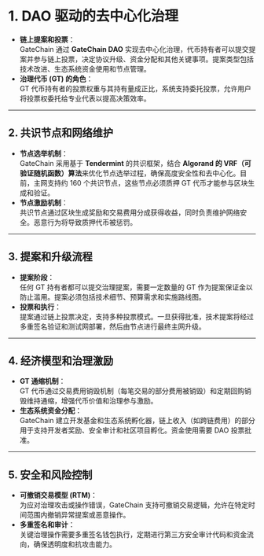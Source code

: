 # 1. **DAO 驱动的去中心化治理**
- **链上提案和投票**：  
  GateChain 通过 **GateChain DAO** 实现去中心化治理，代币持有者可以提交提案并参与链上投票，决定协议升级、资金分配和其他关键事项。提案类型包括技术改进、生态系统资金使用和节点管理。
- **治理代币 (GT) 的角色**：  
  GT 代币持有者的投票权重与其持有量成正比，系统支持委托投票，允许用户将投票权委托给专业代表以提高决策效率。

---

## 2. **共识节点和网络维护**
- **节点选举机制**：  
  GateChain 采用基于 **Tendermint** 的共识框架，结合 **Algorand 的 VRF（可验证随机函数）算法**来优化节点选举过程，确保高度安全性和去中心化。目前，主网支持约 160 个共识节点，这些节点必须质押 GT 代币才能参与区块生成和验证。
- **节点激励机制**：  
  共识节点通过区块生成奖励和交易费用分成获得收益，同时负责维护网络安全。恶意行为将导致质押代币被惩罚。

---

## 3. **提案和升级流程**
- **提案阶段**：  
  任何 GT 持有者都可以提交治理提案，需要一定数量的 GT 作为提案保证金以防止滥用。提案必须包括技术细节、预算需求和实施路线图。
- **投票和执行**：  
  提案通过链上投票决定，支持多种投票模式。一旦获得批准，技术提案将经过多重签名验证和测试网部署，然后由节点进行最终主网升级。

---

## 4. **经济模型和治理激励**
- **GT 通缩机制**：  
  GT 代币通过交易费用销毁机制（每笔交易的部分费用被销毁）和定期回购销毁维持通缩，增强代币价值和治理参与激励。
- **生态系统资金分配**：  
  GateChain 建立开发基金和生态系统孵化器，链上收入（如跨链费用）的部分用于支持开发者奖励、安全审计和社区项目孵化。资金使用需要 DAO 投票批准。

---

## 5. **安全和风险控制**
- **可撤销交易模型 (RTM)**：  
  为应对治理攻击或操作错误，GateChain 支持可撤销交易逻辑，允许在特定时间范围内撤销异常提案或恶意操作。
- **多重签名和审计**：  
  关键治理操作需要多重签名钱包执行，定期进行第三方安全审计代码和资金流向，确保透明度和抗攻击能力。
